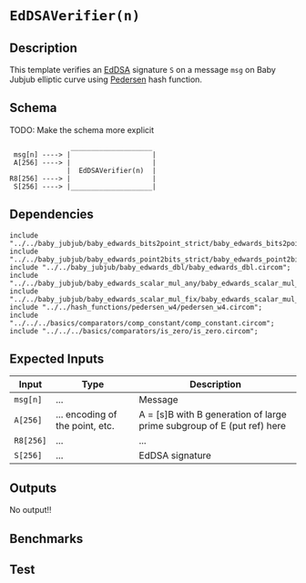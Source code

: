 # `EdDSAVerifier(n)`

## Description

This template verifies an [EdDSA](../) signature `S` on a message `msg` on Baby Jubjub elliptic curve using [Pedersen](../../hash_functions/pedersen_w4) hash function.

## Schema

TODO: Make the schema more explicit

```
               ____________________     
 msg[n] ----> |                    |
 A[256] ----> |                    |
              |  EdDSAVerifier(n)  |
R8[256] ----> |                    |
 S[256] ----> |____________________|     
```

## Dependencies

```
include "../../baby_jubjub/baby_edwards_bits2point_strict/baby_edwards_bits2point_strict.circom";
include "../../baby_jubjub/baby_edwards_point2bits_strict/baby_edwards_point2bits_strict.circom";
include "../../baby_jubjub/baby_edwards_dbl/baby_edwards_dbl.circom";
include "../../baby_jubjub/baby_edwards_scalar_mul_any/baby_edwards_scalar_mul_any.circom";
include "../../baby_jubjub/baby_edwards_scalar_mul_fix/baby_edwards_scalar_mul_fix.circom";
include "../../hash_functions/pedersen_w4/pedersen_w4.circom";
include "../../../basics/comparators/comp_constant/comp_constant.circom";
include "../../../basics/comparators/is_zero/is_zero.circom";
```

## Expected Inputs

| Input         | Type                              | Description      |
| ------------- | -------------                     | -------------    | 
| `msg[n]`      | ...                               |  Message    |
| `A[256]`      | ... encoding of the point, etc.   |  A = [s]B with B generation of large prime subgroup of E (put ref) here  |
| `R8[256]`     | ...                               |  ...   |
| `S[256]`      | ...                               |  EdDSA signature    |

## Outputs

No output!!

## Benchmarks 

## Test